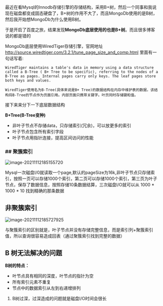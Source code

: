 最近在看Mysql的Innodb存储引擎的存储结构，采用B+树，然后一个同事和我说现在磁盘都变成固态硬盘了，B+树的作用不大了，而且MongoDb使用的是B树，然后我开始想MongoDb为什么使用B树。

于是开启了百度之旅，结果发现**MongoDb底层使用的也是B+树**。而且很多博客说的都是错的

MongoDb底层使用WiredTiger存储引擎，官网地址 http://source.wiredtiger.com/3.2.1/tune_page_size_and_comp.html
里面有一句话写着:

```shell
WiredTiger maintains a table's data in memory using a data structure called a B-Tree ( B+ Tree to be specific), referring to the nodes of a B-Tree as pages. Internal pages carry only keys. The leaf pages store both keys and values.

WiredTiger使用名为B-Tree(具体来说是B+ Tree)的数据结构在内存中维护表的数据，该结构将B-Tree的节点作为页面引用。内部页面只携带关键字。叶页同时存储键和值。
```

接下来来分下一下底层数据结构

**B+Tree(B-Tree变种)**

* 非叶子节点不存储data，只存储索引(冗余)，可以放更多的索引
* 叶子节点包含所有索引字段
* 叶子节点用指针连接，提高区间访问的性能

### ## 聚簇索引

![image-20211112185155720](C:\Users\steven\AppData\Roaming\Typora\typora-user-images\image-20211112185155720.png)

Mysql一次磁盘I/0就读取一个page,默认的pageSize为16k,非叶子节点只存储索引，按照一页可以存储1000个索引，第二页可以存储1000个索引，第三页为叶子节点，保存了数据信息，按照存储10条数据结算，三次磁盘I/O就可以从 1000 * 1000 * 10 找到精确的那条数据

## 非聚簇索引

![image-20211112185727925](C:\Users\steven\AppData\Roaming\Typora\typora-user-images\image-20211112185727925.png)

与聚簇索引的区别就是，叶子节点并没有存储完整信息，而是索引列+聚簇索引值，所以查询很容易造成回表（通过聚簇索引找到完整的数据）

## B 树无法解决的问题

**B树的特点：**

* 叶节点具有相同的深度，叶节点的指针为空
* 所有索引元素不重复
* 节点中的数据索引从左到右递增排列

1. B树过深，过深造成的问题就是磁盘I/O时间会很长
